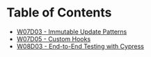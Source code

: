 # Table of Contents

* [W07D03 - Immutable Update Patterns](/w07d03)
* [W07D05 - Custom Hooks](/w07d05)
* [W08D03 - End-to-End Testing with Cypress](/w08d03)
